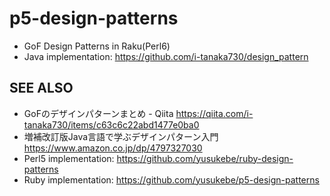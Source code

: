 # p5-design-patterns

* GoF Design Patterns in Raku(Perl6)
* Java implementation: <https://github.com/i-tanaka730/design_pattern>

## SEE ALSO

* GoFのデザインパターンまとめ - Qiita <https://qiita.com/i-tanaka730/items/c63c6c22abd1477e0ba0>
* 増補改訂版Java言語で学ぶデザインパターン入門 <https://www.amazon.co.jp/dp/4797327030>
* Perl5 implementation: <https://github.com/yusukebe/ruby-design-patterns>
* Ruby implementation: <https://github.com/yusukebe/p5-design-patterns>
